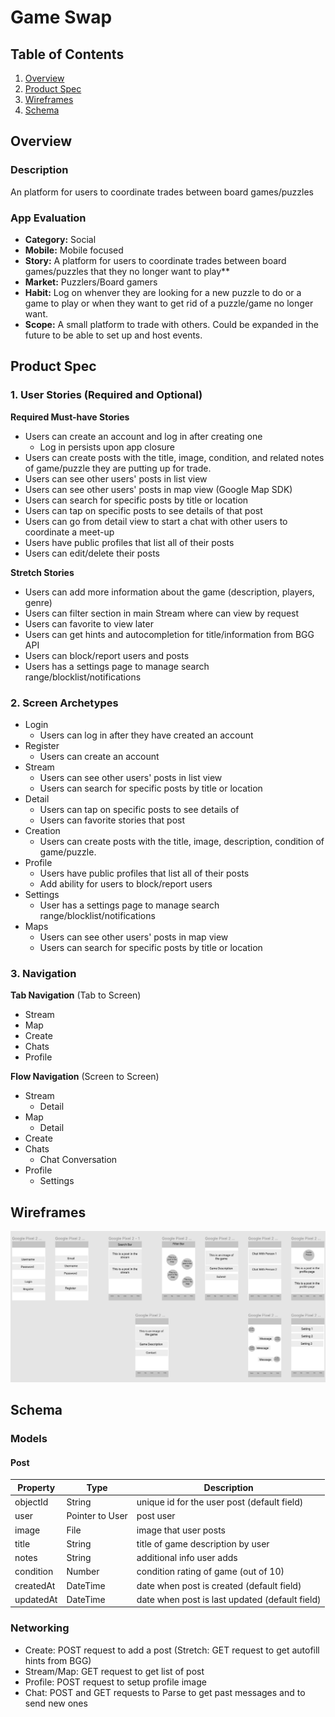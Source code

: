 # Game Swap

## Table of Contents
1. [Overview](#Overview)
1. [Product Spec](#Product-Spec)
1. [Wireframes](#Wireframes)
2. [Schema](#Schema)

## Overview
### Description
An platform for users to coordinate trades between board games/puzzles

### App Evaluation

- **Category:** Social
- **Mobile:** Mobile focused
- **Story:** A platform for users to coordinate trades between board games/puzzles that they no longer want to play**
- **Market:** Puzzlers/Board gamers
- **Habit:** Log on whenver they are looking for a new puzzle to do or a game to play or when they want to get rid of a puzzle/game no longer want.
- **Scope:** A small platform to trade with others. Could be expanded in the future to be able to set up and host events.

## Product Spec

### 1. User Stories (Required and Optional)

**Required Must-have Stories**

* Users can create an account and log in after creating one
   * Log in persists upon app closure
* Users can create posts with the title, image, condition, and related notes of game/puzzle they are putting up for trade.
* Users can see other users' posts in list view
* Users can see other users' posts in map view (Google Map SDK)
* Users can search for specific posts by title or location
* Users can tap on specific posts to see details of that post
* Users can go from detail view to start a chat with other users to coordinate a meet-up
* Users have public profiles that list all of their posts
* Users can edit/delete their posts

**Stretch Stories**

* Users can add more information about the game (description, players, genre)
* Users can filter section in main Stream where can view by request
* Users can favorite to view later
* Users can get hints and autocompletion for title/information from BGG API
* Users can block/report users and posts
* Users has a settings page to manage search range/blocklist/notifications

### 2. Screen Archetypes

* Login
    * Users can log in after they have created an account
* Register
    * Users can create an account
* Stream
    * Users can see other users' posts in list view
    * Users can search for specific posts by title or location
* Detail
    * Users can tap on specific posts to see details of
    * Users can favorite stories that post
* Creation
    * Users can create posts with the title, image, description, condition of game/puzzle.
* Profile
    * Users have public profiles that list all of their posts
    * Add ability for users to block/report users
* Settings
   * User has a settings page to manage search range/blocklist/notifications
* Maps
    * Users can see other users' posts in map view
    * Users can search for specific posts by title or location

### 3. Navigation

**Tab Navigation** (Tab to Screen)

* Stream
* Map
* Create
* Chats
* Profile

**Flow Navigation** (Screen to Screen)

* Stream
   * Detail
* Map
   * Detail
* Create
* Chats
    * Chat Conversation
* Profile
    * Settings

## Wireframes

[<img src="https://github.com/dprado981/GameSwap/blob/master/Wireframes.png">](https://www.figma.com/embed?embed_host=share&url=https%3A%2F%2Fwww.figma.com%2Ffile%2FZ2XG1wFQoGGvQyVRL4XE5K%2FGame-Swap%3Fnode-id%3D0%253A1&chrome=DOCUMENTATION)

## Schema 

### Models
#### Post

   | Property      | Type     | Description |
   | ------------- | -------- | ------------|
   | objectId      | String   | unique id for the user post (default field) |
   | user          | Pointer to User| post user |
   | image         | File     | image that user posts |
   | title         | String   | title of game description by user |
   | notes         | String   | additional info user adds |
   | condition     | Number   | condition rating of game (out of 10) |
   | createdAt     | DateTime | date when post is created (default field) |
   | updatedAt     | DateTime | date when post is last updated (default field) |
   
### Networking
- Create: POST request to add a post (Stretch: GET request to get autofill hints from BGG)
- Stream/Map: GET request to get list of post
- Profile: POST request to setup profile image
- Chat: POST and GET requests to Parse to get past messages and to send new ones